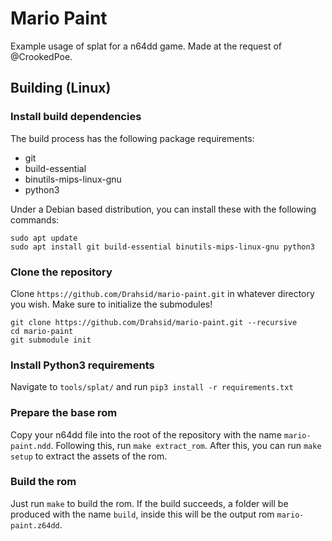 # Mario Paint
Example usage of splat for a n64dd game. Made at the request of @CrookedPoe.

## Building (Linux)

### Install build dependencies
The build process has the following package requirements:
- git
- build-essential
- binutils-mips-linux-gnu
- python3

Under a Debian based distribution, you can install these with the following commands:
```
sudo apt update
sudo apt install git build-essential binutils-mips-linux-gnu python3
```

### Clone the repository
Clone `https://github.com/Drahsid/mario-paint.git` in whatever directory you wish. Make sure to initialize the submodules!
```
git clone https://github.com/Drahsid/mario-paint.git --recursive
cd mario-paint
git submodule init
```

### Install Python3 requirements
Navigate to `tools/splat/` and run `pip3 install -r requirements.txt`

### Prepare the base rom
Copy your n64dd file into the root of the repository with the name `mario-paint.ndd`. Following this, run `make extract_rom`. After this, you can run `make setup` to extract the assets of the rom.

### Build the rom
Just run `make` to build the rom. If the build succeeds, a folder will be produced with the name `build`, inside this will be the output rom `mario-paint.z64dd`.

